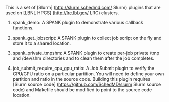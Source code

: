 This is a set of [Slurm] (http://slurm.schedmd.com/ Slurm) plugins that are used on [LBNL HPCS] (http://lrc.lbl.gov/ LRC) clusters.

1. spank_demo: A SPANK plugin to demonstrate various callback functions.

2. spank_get_jobscript: A SPANK plugin to collect job script on the fly and store it to a shared location.

3. spank_private_tmpshm: A SPANK plugin to create per-job private /tmp and /dev/shm directories and to clean them after the job completes.

4. job_submit_require_cpu_gpu_ratio: A Job Submit plugin to verify the CPU/GPU ratio on a particular partition. You will need to define your own partition and ratio in the source code. Building this plugin requires [Slurm source code] (https://github.com/SchedMD/slurm Slurm source code) and Makefile should be modified to point to the source code location.
